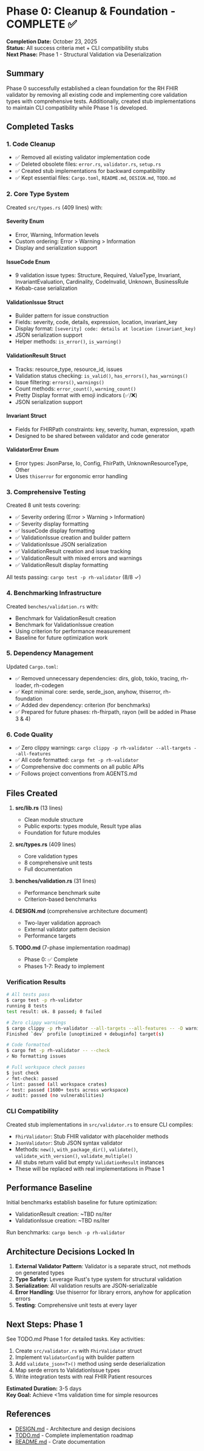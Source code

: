 # Phase 0: Cleanup & Foundation - COMPLETE ✅

**Completion Date:** October 23, 2025  
**Status:** All success criteria met + CLI compatibility stubs  
**Next Phase:** Phase 1 - Structural Validation via Deserialization

## Summary

Phase 0 successfully established a clean foundation for the RH FHIR validator by removing all existing code and implementing core validation types with comprehensive tests. Additionally, created stub implementations to maintain CLI compatibility while Phase 1 is developed.

## Completed Tasks

### 1. Code Cleanup
- ✅ Removed all existing validator implementation code
- ✅ Deleted obsolete files: `error.rs`, `validator.rs`, `setup.rs`
- ✅ Created stub implementations for backward compatibility
- ✅ Kept essential files: `Cargo.toml`, `README.md`, `DESIGN.md`, `TODO.md`

### 2. Core Type System
Created `src/types.rs` (409 lines) with:

#### Severity Enum
- Error, Warning, Information levels
- Custom ordering: Error > Warning > Information
- Display and serialization support

#### IssueCode Enum
- 9 validation issue types: Structure, Required, ValueType, Invariant, InvariantEvaluation, Cardinality, CodeInvalid, Unknown, BusinessRule
- Kebab-case serialization

#### ValidationIssue Struct
- Builder pattern for issue construction
- Fields: severity, code, details, expression, location, invariant_key
- Display format: `[severity] code: details at location (invariant_key)`
- JSON serialization support
- Helper methods: `is_error()`, `is_warning()`

#### ValidationResult Struct
- Tracks: resource_type, resource_id, issues
- Validation status checking: `is_valid()`, `has_errors()`, `has_warnings()`
- Issue filtering: `errors()`, `warnings()`
- Count methods: `error_count()`, `warning_count()`
- Pretty Display format with emoji indicators (✅/❌)
- JSON serialization support

#### Invariant Struct
- Fields for FHIRPath constraints: key, severity, human, expression, xpath
- Designed to be shared between validator and code generator

#### ValidatorError Enum
- Error types: JsonParse, Io, Config, FhirPath, UnknownResourceType, Other
- Uses `thiserror` for ergonomic error handling

### 3. Comprehensive Testing
Created 8 unit tests covering:
- ✅ Severity ordering (Error > Warning > Information)
- ✅ Severity display formatting
- ✅ IssueCode display formatting
- ✅ ValidationIssue creation and builder pattern
- ✅ ValidationIssue JSON serialization
- ✅ ValidationResult creation and issue tracking
- ✅ ValidationResult with mixed errors and warnings
- ✅ ValidationResult display formatting

All tests passing: `cargo test -p rh-validator` (8/8 ✓)

### 4. Benchmarking Infrastructure
Created `benches/validation.rs` with:
- Benchmark for ValidationResult creation
- Benchmark for ValidationIssue creation
- Using criterion for performance measurement
- Baseline for future optimization work

### 5. Dependency Management
Updated `Cargo.toml`:
- ✅ Removed unnecessary dependencies: dirs, glob, tokio, tracing, rh-loader, rh-codegen
- ✅ Kept minimal core: serde, serde_json, anyhow, thiserror, rh-foundation
- ✅ Added dev dependency: criterion (for benchmarks)
- ✅ Prepared for future phases: rh-fhirpath, rayon (will be added in Phase 3 & 4)

### 6. Code Quality
- ✅ Zero clippy warnings: `cargo clippy -p rh-validator --all-targets --all-features`
- ✅ All code formatted: `cargo fmt -p rh-validator`
- ✅ Comprehensive doc comments on all public APIs
- ✅ Follows project conventions from AGENTS.md

## Files Created

1. **src/lib.rs** (13 lines)
   - Clean module structure
   - Public exports: types module, Result type alias
   - Foundation for future modules

2. **src/types.rs** (409 lines)
   - Core validation types
   - 8 comprehensive unit tests
   - Full documentation

3. **benches/validation.rs** (31 lines)
   - Performance benchmark suite
   - Criterion-based benchmarks

4. **DESIGN.md** (comprehensive architecture document)
   - Two-layer validation approach
   - External validator pattern decision
   - Performance targets

5. **TODO.md** (7-phase implementation roadmap)
   - Phase 0: ✅ Complete
   - Phases 1-7: Ready to implement

### Verification Results

```bash
# All tests pass
$ cargo test -p rh-validator
running 8 tests
test result: ok. 8 passed; 0 failed

# Zero clippy warnings
$ cargo clippy -p rh-validator --all-targets --all-features -- -D warnings
Finished `dev` profile [unoptimized + debuginfo] target(s)

# Code formatted
$ cargo fmt -p rh-validator -- --check
✓ No formatting issues

# Full workspace check passes
$ just check
✓ fmt-check: passed
✓ lint: passed (all workspace crates)
✓ test: passed (1600+ tests across workspace)
✓ audit: passed (no vulnerabilities)
```

### CLI Compatibility

Created stub implementations in `src/validator.rs` to ensure CLI compiles:
- `FhirValidator`: Stub FHIR validator with placeholder methods
- `JsonValidator`: Stub JSON syntax validator
- Methods: `new()`, `with_package_dir()`, `validate()`, `validate_with_version()`, `validate_multiple()`
- All stubs return valid but empty `ValidationResult` instances
- These will be replaced with real implementations in Phase 1

## Performance Baseline

Initial benchmarks establish baseline for future optimization:
- ValidationResult creation: ~TBD ns/iter
- ValidationIssue creation: ~TBD ns/iter

Run benchmarks: `cargo bench -p rh-validator`

## Architecture Decisions Locked In

1. **External Validator Pattern**: Validator is a separate struct, not methods on generated types
2. **Type Safety**: Leverage Rust's type system for structural validation
3. **Serialization**: All validation results are JSON-serializable
4. **Error Handling**: Use thiserror for library errors, anyhow for application errors
5. **Testing**: Comprehensive unit tests at every layer

## Next Steps: Phase 1

See TODO.md Phase 1 for detailed tasks. Key activities:

1. Create `src/validator.rs` with `FhirValidator` struct
2. Implement `ValidatorConfig` with builder pattern
3. Add `validate_json<T>()` method using serde deserialization
4. Map serde errors to ValidationIssue types
5. Write integration tests with real FHIR Patient resources

**Estimated Duration:** 3-5 days  
**Key Goal:** Achieve <1ms validation time for simple resources

## References

- [DESIGN.md](DESIGN.md) - Architecture and design decisions
- [TODO.md](TODO.md) - Complete implementation roadmap
- [README.md](README.md) - Crate documentation
